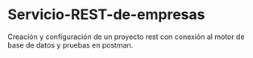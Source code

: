 # Servicio-REST-de-empresas
Creación y configuración de un proyecto rest con conexión al motor de base de datos y pruebas en postman.
